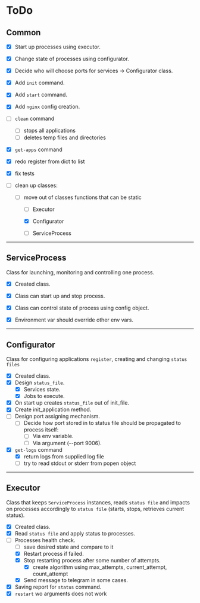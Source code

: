 # ToDo

## Common

- [x] Start up processes using executor.
- [x] Change state of processes using configurator.
- [x] Decide who will choose ports for services -> Configurator class.

- [x] Add `init` command.
- [x] Add `start` command.
- [x] Add `nginx` config creation.

- [ ] `clean` command
  - [ ] stops all applications
  - [ ] deletes temp files and directories

- [x] `get-apps` command
- [x] redo register from dict to list
- [x] fix tests
- [ ] clean up classes:
  - [ ] move out of classes functions that can be static
    - [ ] Executor
    - [x] Configurator
    - [ ] ServiceProcess


---
## ServiceProcess
Class for launching, monitoring and controlling one process.
- [x] Created class.
- [x] Class can start up and stop process.
- [x] Class can control state of process using config object.
- [x] Environment var should override other env vars.


---
## Configurator

Class for configuring applications `register`, creating and changing `status files`

- [x] Created class.
- [x] Design `status_file`.
  - [x] Services state.
  - [x] Jobs to execute.
- [x] On start up creates `status_file` out of init_file.
- [x] Create init_application method.
- [ ] Design port assigning mechanism.
  - [ ] Decide how port stored in to status file should be propagated to process itself:
    - [ ] Via env variable.
    - [ ] Via argument (--port 9006).
- [x] `get-logs` command
  - [x] return logs from supplied log file
  - [ ] try to read stdout or stderr from popen object

---
## Executor
Class that keeps `ServiceProcess` instances, reads `status file` and impacts on processes accordingly to `status file` (starts, stops, retrieves current status).

- [x] Created class.
- [x] Read `status file` and apply status to processes.
- [ ] Processes health check.
  - [ ] save desired state and compare to it
  - [x] Restart process if failed.
  - [x] Stop restarting process after some number of attempts.
    - [x] create algorithm using max_attempts, current_attempt, count_attempt
  - [x] Send message to telegram in some cases.
- [x] Saving report for `status` command.
- [x] `restart` wo arguments does not work
